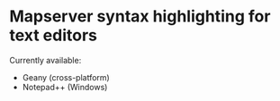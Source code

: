 # Mapserver syntax highlighting for text editors

Currently available:
*	Geany (cross-platform)
*	Notepad++ (Windows)

